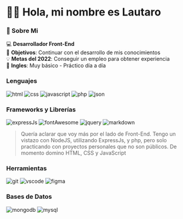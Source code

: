 # :raising_hand_man: Hola, mi nombre es Lautaro

### :bookmark_tabs: Sobre Mi
  :computer: **Desarrollador Front-End**\
  :round_pushpin: **Objetivos**: Continuar con el desarrollo de mis conocimientos\
  :bulb: **Metas del 2022**: Conseguir un empleo para obtener experiencia\
  :closed_book: **Ingles**: Muy básico - Práctico día a día
  
### Lenguajes
![html](https://img.shields.io/badge/HTML5-E34F26?style=for-the-badge&logo=html5&logoColor=white)
![css](https://img.shields.io/badge/CSS3-1572B6?style=for-the-badge&logo=css3&logoColor=white)
![javascript](https://img.shields.io/badge/JavaScript-323330?style=for-the-badge&logo=javascript&logoColor=F7DF1E)
![php](	https://img.shields.io/badge/PHP-777BB4?style=for-the-badge&logo=php&logoColor=white)
![json](https://img.shields.io/badge/json-5E5C5C?style=for-the-badge&logo=json&logoColor=white)

### Frameworks y Librerías
![expressJs](https://img.shields.io/badge/Express.js-000000?style=for-the-badge&logo=express&logoColor=white)
![fontAwesome](https://img.shields.io/badge/Font_Awesome-339AF0?style=for-the-badge&logo=fontawesome&logoColor=white)
![jquery](https://img.shields.io/badge/jQuery-0769AD?style=for-the-badge&logo=jquery&logoColor=white)
![markdown](https://img.shields.io/badge/Markdown-000000?style=for-the-badge&logo=markdown&logoColor=white)

> Quería aclarar que voy más por el lado de Front-End. Tengo un vistazo con NodeJS, utilizando ExpressJs, y php, pero solo practicando con proyectos personales que no son públicos. De momento domino HTML, CSS y JavaScript

### Herramientas
![git](https://img.shields.io/badge/GIT-E44C30?style=for-the-badge&logo=git&logoColor=white)
![vscode](https://img.shields.io/badge/VSCode-0078D4?style=for-the-badge&logo=visual%20studio%20code&logoColor=white)
![figma](https://img.shields.io/badge/Figma-F24E1E?style=for-the-badge&logo=figma&logoColor=white)

### Bases de Datos
![mongodb](https://img.shields.io/badge/MongoDB-4EA94B?style=for-the-badge&logo=mongodb&logoColor=white)
![mysql](https://img.shields.io/badge/MySQL-005C84?style=for-the-badge&logo=mysql&logoColor=white)
